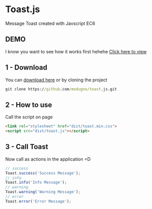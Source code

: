 # Toast.js
Message Toast created with Javscript EC6

## DEMO
I know you want to see how it works first hehehe
[Click here to view](https://github.com/modugno/toast.js/archive/master.zip)

## 1 - Download
You can [download here](https://github.com/modugno/toast.js/archive/master.zip)  or by cloning the project
```cmd
git clone https://github.com/modugno/toast.js.git
```

## 2 - How to use
Call the script on page
```html
<link rel="stylesheet" href="dist/toast.min.css">
<script src="dist/toast.js"></script>
```
## 3 - Call Toast
Now call as actions in the application =D
```javascript
// success
Toast.success('Success Message');
// info
Toast.info('Info Message');
// warning
Toast.warning('Warning Message');
// error
Toast.error('Error Message');
```